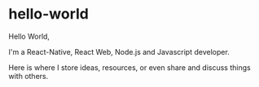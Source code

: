 # hello-world

Hello World,

I'm a React-Native, React Web, Node.js and Javascript developer. 

Here is where I store ideas, resources, or even share and discuss things with others.
